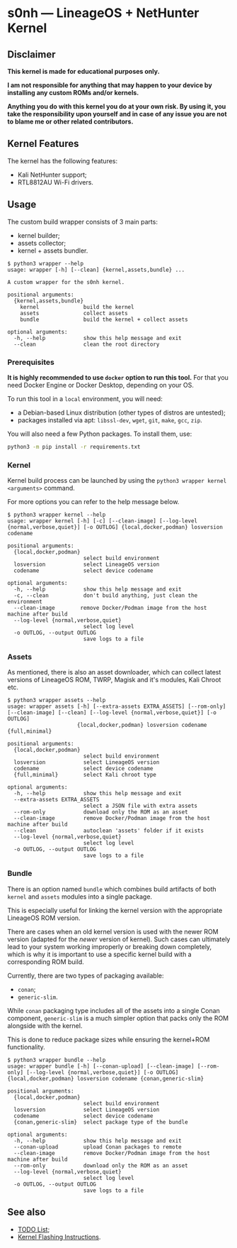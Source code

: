 # s0nh — LineageOS + NetHunter Kernel

## **Disclaimer**

**This kernel is made for educational purposes only.**

**I am not responsible for anything that may happen to your device by installing any custom ROMs and/or kernels.**

**Anything you do with this kernel you do at your own risk. By using it, you take the responsibility upon yourself and in case of any issue you are not to blame me or other related contributors.**

## **Kernel Features**

The kernel has the following features:

- Kali NetHunter support;
- RTL8812AU Wi-Fi drivers.

## **Usage**

The custom build wrapper consists of 3 main parts:

- kernel builder;
- assets collector;
- kernel + assets bundler.

```help
$ python3 wrapper --help
usage: wrapper [-h] [--clean] {kernel,assets,bundle} ...

A custom wrapper for the s0nh kernel.

positional arguments:
  {kernel,assets,bundle}
    kernel              build the kernel
    assets              collect assets
    bundle              build the kernel + collect assets

optional arguments:
  -h, --help            show this help message and exit
  --clean               clean the root directory
```

### **Prerequisites**

**It is highly recommended to use `docker` option to run this tool.** For that you need Docker Engine or Docker Desktop, depending on your OS.

To run this tool in a `local` environment, you will need:

- a Debian-based Linux distribution (other types of distros are untested);
- packages installed via apt: `libssl-dev`, `wget`, `git`, `make`, `gcc`, `zip`.

You will also need a few Python packages. To install them, use:

```sh
python3 -m pip install -r requirements.txt
```

### **Kernel**

Kernel build process can be launched by using the `python3 wrapper kernel <arguments>` command.

For more options you can refer to the help message below.

```help
$ python3 wrapper kernel --help
usage: wrapper kernel [-h] [-c] [--clean-image] [--log-level {normal,verbose,quiet}] [-o OUTLOG] {local,docker,podman} losversion codename

positional arguments:
  {local,docker,podman}
                        select build environment
  losversion            select LineageOS version
  codename              select device codename

optional arguments:
  -h, --help            show this help message and exit
  -c, --clean           don't build anything, just clean the environment
  --clean-image        remove Docker/Podman image from the host machine after build
  --log-level {normal,verbose,quiet}
                        select log level
  -o OUTLOG, --output OUTLOG
                        save logs to a file
```

### **Assets**

As mentioned, there is also an asset downloader, which can collect latest versions of LineageOS ROM, TWRP, Magisk and it's modules, Kali Chroot etc.

```help
$ python3 wrapper assets --help
usage: wrapper assets [-h] [--extra-assets EXTRA_ASSETS] [--rom-only] [--clean-image] [--clean] [--log-level {normal,verbose,quiet}] [-o OUTLOG]
                      {local,docker,podman} losversion codename {full,minimal}

positional arguments:
  {local,docker,podman}
                        select build environment
  losversion            select LineageOS version
  codename              select device codename
  {full,minimal}        select Kali chroot type

optional arguments:
  -h, --help            show this help message and exit
  --extra-assets EXTRA_ASSETS
                        select a JSON file with extra assets
  --rom-only            download only the ROM as an asset
  --clean-image         remove Docker/Podman image from the host machine after build
  --clean               autoclean 'assets' folder if it exists
  --log-level {normal,verbose,quiet}
                        select log level
  -o OUTLOG, --output OUTLOG
                        save logs to a file
```

### **Bundle**

There is an option named `bundle` which combines build artifacts of both `kernel` and `assets` modules into a single package.

This is especially useful for linking the kernel version with the appropriate LineageOS ROM version.

There are cases when an old kernel version is used with the newer ROM version (adapted for the *newer* version of kernel). Such cases can ultimately lead to your system working improperly or breaking down completely, which is why it is important to use a specific kernel build with a corresponding ROM build.

Currently, there are two types of packaging available:

- `conan`;
- `generic-slim`.

While `conan` packaging type includes all of the assets into a single Conan component, `generic-slim` is a much simpler option that packs only the ROM alongside with the kernel.

This is done to reduce package sizes while ensuring the kernel+ROM functionality.

```help
$ python3 wrapper bundle --help
usage: wrapper bundle [-h] [--conan-upload] [--clean-image] [--rom-only] [--log-level {normal,verbose,quiet}] [-o OUTLOG] {local,docker,podman} losversion codename {conan,generic-slim}

positional arguments:
  {local,docker,podman}
                        select build environment
  losversion            select LineageOS version
  codename              select device codename
  {conan,generic-slim}  select package type of the bundle

optional arguments:
  -h, --help            show this help message and exit
  --conan-upload        upload Conan packages to remote
  --clean-image         remove Docker/Podman image from the host machine after build
  --rom-only            download only the ROM as an asset
  --log-level {normal,verbose,quiet}
                        select log level
  -o OUTLOG, --output OUTLOG
                        save logs to a file
```

## **See also**

- [TODO List](docs/TODO.md);
- [Kernel Flashing Instructions](docs/FLASHING.md).
